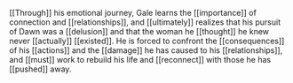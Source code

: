 [[Through]] his emotional journey, Gale learns the [[importance]] of connection and [[relationships]], and [[ultimately]] realizes that his pursuit of Dawn was a [[delusion]] and that the woman he [[thought]] he knew never [[actually]] [[existed]]. He is forced to confront the [[consequences]] of his [[actions]] and the [[damage]] he has caused to his [[relationships]], and [[must]] work to rebuild his life and [[reconnect]] with those he has [[pushed]] away.
